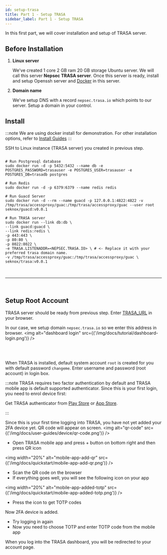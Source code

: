 ```yaml
---
id: setup-trasa
title: Part 1 - Setup TRASA
sidebar_label: Part 1 - Setup TRASA
---
```


In this first part, we will cover installation and setup of TRASA server.

## Before Installation

1. **Linux server**

   We've created 1 core 2 GB ram 20 GB storage Ubuntu server. We will call this server **Nepsec TRASA server**. Once this server is ready, install and setup Openssh server and [Docker](https://docs.docker.com/engine/install/) in this server.

2. **Domain name**

   We've setup DNS with `A` record `nepsec.trasa.io` which points to our server. Setup a domain in your control.

## Install

:::note
We are using docker install for demonstration. For other installation options, refer to [Install Guides](../install/installation)
:::

SSH to Linux instance (TRASA server) you created in previous step.

```shell script

# Run Postgresql database
sudo docker run -d -p 5432:5432 --name db -e POSTGRES_PASSWORD=trasauser -e POSTGRES_USER=trasauser -e POSTGRES_DB=trasadb postgres

# Run Redis
sudo docker run -d -p 6379:6379 --name redis redis

# Run Guacd Server
sudo docker run -d --rm --name guacd -p 127.0.0.1:4822:4822 -v /tmp/trasa/accessproxy/guac:/tmp/trasa/accessproxy/guac --user root seknox/guacd:v0.0.1

# Run TRASA server
sudo docker run --link db:db \
--link guacd:guacd \
--link redis:redis \
-p 443:443 \
-p 80:80 \
-p 8022:8022 \
-e TRASA.LISTENADDR=<NEPSEC.TRASA.IO> \ # <- Replace it with your preferred trasa domain name.
-v /tmp/trasa/accessproxy/guac:/tmp/trasa/accessproxy/guac \
seknox/trasa:v0.0.1

```

<br />

---

<br />

## Setup Root Account

TRASA server should be ready from previous step.
Enter [TRASA_URL](/docs/getting-started/glossary#trasa_url) in your browser.

In our case, we setup domain `nepsec.trasa.io` so we enter this address in browser.
<img alt="dashboard login" src={('/img/docs/tutorial/dashboard-login.png')} />

<br /><br />

When TRASA is installed, default system account `root` is created for you with default password `changeme`.
Enter username and password (root account) in login box.

:::note
TRASA requires two factor authentication by default and TRASA mobile app is default supported authenticator. Since this is your first login, you need to enrol device first:

Get TRASA authenticator from [Play Store](https://play.google.com/store/apps/details?id=com.trasa&hl=en) or [App Store](https://apps.apple.com/np/app/trasa/id1411267389).

:::

Since this is your first time logging into TRASA, you have not yet added your 2FA device yet.
QR code will appear on screen.
<img alt="qr-code" src={('/img/docs/user-guides/device/qr-code.png')} />

- Open TRASA mobile app and press + button on bottom right and then press QR icon

<img width="20%" alt="mobile-app-add-qr" src={('/img/docs/quickstart/mobile-app-add-qr.png')} />

- Scan the QR code on the browser
- If everything goes well, you will see the following icon on your app

<img width="20%" alt="mobile-app-added-totp" src={('/img/docs/quickstart/mobile-app-added-totp.png')} />

- Press the icon to get TOTP codes

Now 2FA device is added.

- Try logging in again
- Now you need to choose TOTP and enter TOTP code from the mobile app

When you log into the TRASA dashboard, you will be redirected to your account page.
